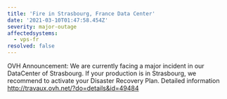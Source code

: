 ```yaml
---
title: 'Fire in Strasbourg, France Data Center'
date: '2021-03-10T01:47:58.454Z'
severity: major-outage
affectedsystems:
  - vps-fr
resolved: false
---
```

OVH Announcement: We are currently facing a major incident in our DataCenter of Strasbourg. If your production is in Strasbourg, we recommend to activate your Disaster Recovery Plan.
Detailed information http://travaux.ovh.net/?do=details&id=49484

<!--- language code: en -->
